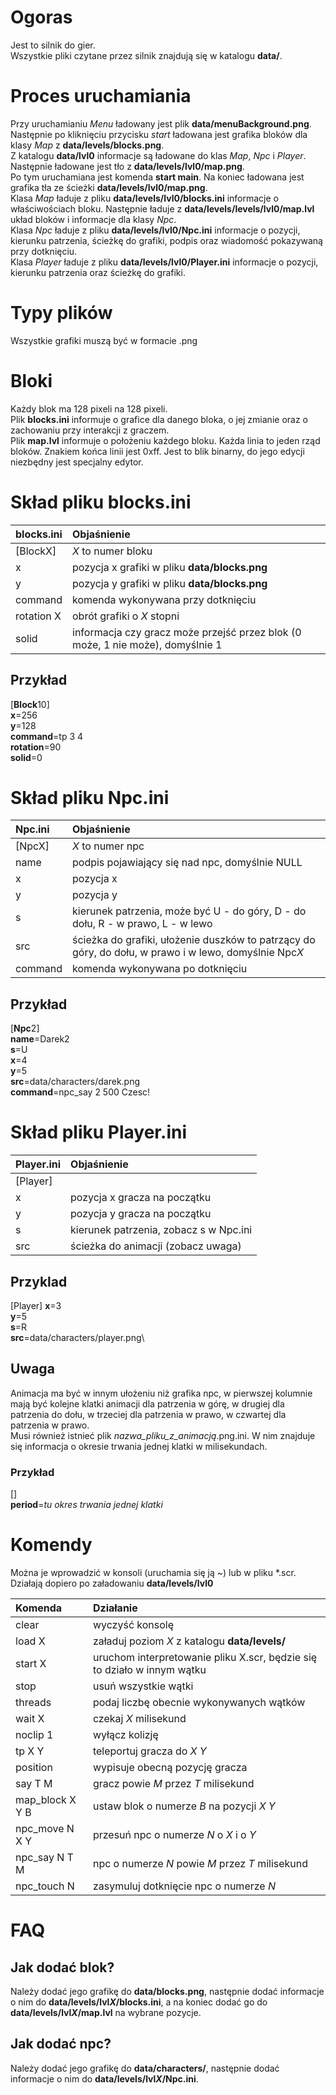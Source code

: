 # Ogoras
Jest to silnik do gier.\
Wszystkie pliki czytane przez silnik znajdują się w katalogu **data/**.

# Proces uruchamiania
Przy uruchamianiu *Menu* ładowany jest plik **data/menuBackground.png**.\
Następnie po kliknięciu przycisku *start* ładowana jest grafika bloków dla klasy *Map* z **data/levels/blocks.png**.\
Z katalogu **data/lvl0** informacje są ładowane do klas *Map*, *Npc* i *Player*. Następnie ładowane jest tło z **data/levels/lvl0/map.png**.\
Po tym uruchamiana jest komenda **start main**. Na koniec ładowana jest grafika tła ze ścieżki **data/levels/lvl0/map.png**.\
Klasa *Map* ładuje z pliku **data/levels/lvl0/blocks.ini** informacje o właściwościach bloku. Następnie ładuje z **data/levels/levels/lvl0/map.lvl** układ bloków i informacje dla klasy *Npc*.\
Klasa *Npc* ładuje z pliku **data/levels/lvl0/Npc.ini** informacje o pozycji, kierunku patrzenia, ścieżkę do grafiki, podpis oraz wiadomość pokazywaną przy dotknięciu.\
Klasa *Player* ładuje z pliku **data/levels/lvl0/Player.ini** informacje o pozycji, kierunku patrzenia oraz ścieżkę do grafiki.

# Typy plików
Wszystkie grafiki muszą być w formacie .png

# Bloki
Każdy blok ma 128 pixeli na 128 pixeli.\
Plik **blocks.ini** informuje o grafice dla danego bloka, o jej zmianie oraz o zachowaniu przy interakcji z graczem.\
Plik **map.lvl** informuje o położeniu każdego bloku. Każda linia to jeden rząd bloków. Znakiem końca linii jest 0xff. Jest to blik binarny, do jego edycji niezbędny jest specjalny edytor.

# Skład pliku blocks.ini
blocks.ini	| Objaśnienie
:--			| :--
[BlockX]	| *X* to numer bloku
x			| pozycja x grafiki w pliku **data/blocks.png**
y			| pozycja y grafiki w pliku **data/blocks.png**
command		| komenda wykonywana przy dotknięciu
rotation X	| obrót grafiki o *X* stopni
solid		| informacja czy gracz może przejść przez blok (0 może, 1 nie może), domyślnie 1

## Przykład
[**Block**10]\
**x**=256\
**y**=128\
**command**=tp 3 4\
**rotation**=90\
**solid**=0

# Skład pliku Npc.ini
Npc.ini		| Objaśnienie
:---		| :---
[NpcX]		| *X* to numer npc
name		| podpis pojawiający się nad npc, domyślnie NULL
x			| pozycja x
y			| pozycja y
s			| kierunek patrzenia, może być U - do góry, D - do dołu, R - w prawo, L - w lewo
src 		| ścieżka do grafiki, ułożenie duszków to patrzący do góry, do dołu, w prawo i w lewo, domyślnie Npc*X*
command		| komenda wykonywana po dotknięciu

## Przykład
[**Npc**2]\
**name**=Darek2\
**s**=U\
**x**=4\
**y**=5\
**src**=data/characters/darek.png\
**command**=npc_say 2 500 Czesc!

# Skład pliku Player.ini
Player.ini	| Objaśnienie
:---		| :---
[Player]	|
x			| pozycja x gracza na początku
y			| pozycja y gracza na początku
s			| kierunek patrzenia, zobacz s w Npc.ini
src			| ścieżka do animacji (zobacz uwaga)

## Przyklad
[Player]
**x**=3\
**y**=5\
**s**=R\
**src**=data/characters/player.png\

## Uwaga
Animacja ma być w innym ułożeniu niż grafika npc, w pierwszej kolumnie mają być kolejne klatki animacji dla patrzenia w górę, w drugiej dla patrzenia do dołu, w trzeciej dla patrzenia w prawo, w czwartej dla patrzenia w prawo.\
Musi również istnieć plik *nazwa_pliku_z_animacją*.png.ini. W nim znajduje się informacja o okresie trwania jednej klatki w milisekundach.

### Przykład
[]\
**period**=*tu okres trwania jednej klatki*

# Komendy
Można je wprowadzić w konsoli (uruchamia się ją ~) lub w pliku *.scr.\
Działają dopiero po załadowaniu **data/levels/lvl0**

Komenda			| Działanie
:--- | :---
clear 			| wyczyść konsolę
load X 			| załaduj poziom *X* z katalogu **data/levels/**
start X			| uruchom interpretowanie pliku X.scr, będzie się to działo w innym wątku
stop			| usuń wszystkie wątki
threads			| podaj liczbę obecnie wykonywanych wątków
wait X 			| czekaj *X* milisekund
noclip 1 		| wyłącz kolizję
tp X Y			| teleportuj gracza do *X* *Y*
position		| wypisuje obecną pozycję gracza
say T M			| gracz powie *M* przez *T* milisekund
map_block X Y B	| ustaw blok o numerze *B* na pozycji *X* *Y*
npc_move N X Y	| przesuń npc o numerze *N* o *X* i o *Y*
npc_say	N T M	| npc o numerze *N* powie *M* przez *T* milisekund
npc_touch N		| zasymuluj dotknięcie npc o numerze *N*

# FAQ
## Jak dodać blok?
Należy dodać jego grafikę do **data/blocks.png**, następnie dodać informacje o nim do **data/levels/lvl*X*/blocks.ini**, a na koniec dodać go do **data/levels/lvl*X*/map.lvl** na wybrane pozycje.

## Jak dodać npc?
Należy dodać jego grafikę do **data/characters/**, następnie dodać informacje o nim do **data/levels/lvl*X*/Npc.ini**.
